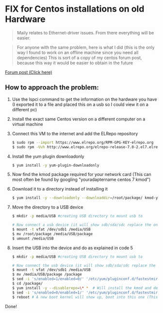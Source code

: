 # FIX for Centos installations on old Hardware

> Maily relates to Ethernet-driver issues. From there everything will be easier.

> For anyone with the same problem, here is what I did (this is the only way I found to work on an offline machine since you need all dependencies)
> This is sort of a copy of my centos forum post, because this way it would be easier to obtain in the future

[Forum post (Click here)](https://www.centos.org/forums/viewtopic.php?f=50&t=70311)

## How to approach the problem:

1. Use the lspci command to get the information on the hardware you have (I exported it to a file and placed this on a usb so I could view it on a different pc)

1. Install the exact same Centos version on a different computer on a virtual machine

1. Connect this VM to the internet and add the ELRepo repository

   ```sh
   $ sudo rpm --import https://www.elrepo.org/RPM-GPG-KEY-elrepo.org
   $ sudo rpm -Uvh http://www.elrepo.org/elrepo-release-7.0-2.el7.elrepo.noarch.rpm
   ```

1. Install the yum plugin downloadonly

   ```sh
   $ yum install -y yum-plugin-downloadonly
   ```

1. Now find the kmod package required for your network card (This can most often be found by googling "youradaptername centos 7 kmod")

1. Download it to a directory instead of installing it

   ```sh
   $ yum install -y --downloadonly --downloaddir=/root/package/ kmod-you-need-here
   ```

1. Move the directory to a USB device

   ```sh
   $ mkdir -p media/USB #creating USB directory to mount usb to

   # Now connect a usb device (it will show sdb/sda/sdc replace the one you have in the next line)
   $ mount -t vfat /dev/sdb1 /media/USB
   $ mv /root/package /media/USB/package
   $ umount /media/USB
   ```

1. Insert the USB into the device and do as explained in code 5

   ```sh
   $ mkdir -p media/USB #creating USB directory to mount usb to

   # Now connect the usb device (it will show sdb/sda/sdc replace the one you have in the next line)
   $ mount -t vfat /dev/sdb1 /media/USB
   $ mv /media/USB/package /package
   $ sed -i 's/enabled=1/enabled=0/' '/etc/yum/pluginconf.d/fastestmirror.conf'
   $ cd /package/
   $ yum install -y --disablerepo=\* *	# Will install the kmod and dependencies
   $ sed -i 's/enabled=0/enabled=1/' '/etc/yum/pluginconf.d/fastestmirror.conf'
   $ reboot # A new boot kernel will show up, boot into this one (This is the default setting)
   ```

Done!

